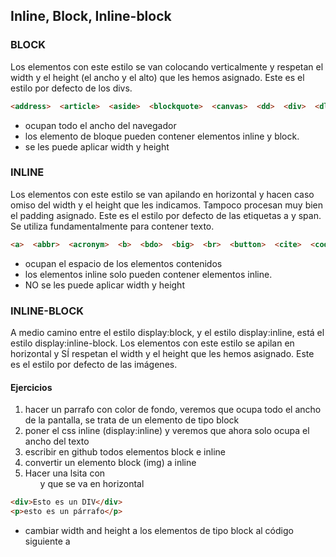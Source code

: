 ## Inline, Block, Inline-block



### BLOCK
Los elementos con este estilo se van colocando verticalmente y respetan el width y el height (el ancho y el alto) que les hemos asignado. Este es el estilo por defecto de los divs.
```html
<address>  <article>  <aside>  <blockquote>  <canvas>  <dd>  <div>  <dl>  <dt>  <fieldset>  <figcaption>  <figure>  <footer>  <form>  <h1>  -<h6>  <header>  <hr>  <li>  <main>  <nav>  <noscript>  <ol>  <output>  <p>  <pre>  <section>  <table>  <tfoot>  <ul>  <video>  
```
- ocupan todo el ancho del navegador
- los elemento de bloque pueden contener elementos inline y block.
- se les puede aplicar width y height

### INLINE
Los elementos con este estilo se van apilando en horizontal y hacen caso omiso del width y el height que les indicamos. Tampoco procesan muy bien el padding asignado. Este es el estilo por defecto de las etiquetas a y span. Se utiliza fundamentalmente para contener texto.
```html
<a>  <abbr>  <acronym>  <b>  <bdo>  <big>  <br>  <button>  <cite>  <code>  <dfn>  <em>  <i>  <img>  <input>  <kbd>  <label>  <map>  <object>  <q>  <samp>  <script>  <select>  <small>  <span>  <strong>  <sub>  <sup>  <textarea>  <time>  <tt>  <var>  
```
- ocupan el espacio de los elementos contenidos
- los elementos inline solo pueden contener elementos inline.
- NO se les puede aplicar width y height

### INLINE-BLOCK
A medio camino entre el estilo display:block, y el estilo display:inline, está el estilo display:inline-block. Los elementos con este estilo se apilan en horizontal y SÍ respetan el width y el height que les hemos asignado. Este es el estilo por defecto de las imágenes.


#### Ejercicios
  1. hacer un parrafo con color de fondo, veremos que ocupa todo el ancho de la pantalla, se trata de un elemento de tipo block
  2. poner el css inline (display:inline) y veremos que ahora solo ocupa el ancho del texto
  3. escribir en github todos elementos  block e inline
  4. convertir un elemento block (img) a inline
  5. Hacer una lsita con <ul> y que se va en horizontal
  
```html
<div>Esto es un DIV</div>  
<p>esto es un párrafo</p>
```
  - cambiar width and height a los elementos de tipo block al código siguiente a





